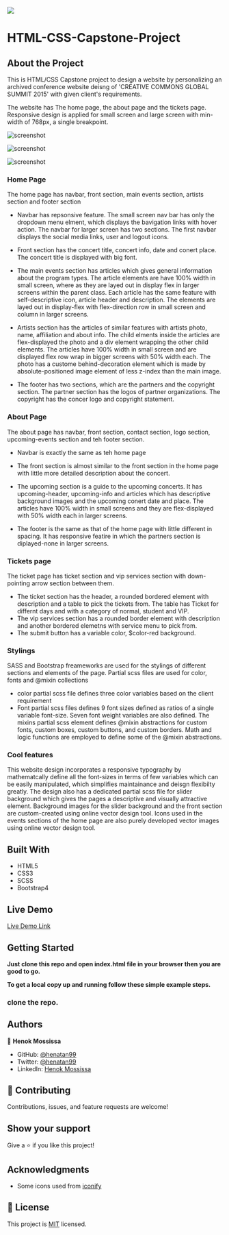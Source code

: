 
![](https://img.shields.io/badge/Microverse-blueviolet)

# HTML-CSS-Capstone-Project
## About the Project 
This is HTML/CSS Capstone project to design a website by personalizing an archived conference website deisng of 'CREATIVE COMMONS GLOBAL SUMMIT 2015' with given client's requirements. 

The website has The home page, the about page and the tickets page. Responsive design is applied for small screen and large screen with min-width of 768px, a single breakpoint.

![screenshot](assets/images/screencapture-henatan99-github-io-HTML-CSS-Capstone-Project-2020-11-02-14_06_12.png)

![screenshot](assets/images/screencapture-henatan99-github-io-HTML-CSS-Capstone-Project-about-html-2020-11-02-14_59_59.png)

![screenshot](assets/images/screencapture-chrome-extension-fdpohaocaechififmbbbbbknoalclacl-capture-html-2020-11-02-15_01_20.png)

### Home Page 
The home page has navbar, front section, main events section, artists section and footer section
  - Navbar has repsonsive feature. The small screen nav bar has only the dropdown menu elment, 
  which displays the bavigation links with hover action. The navbar for larger screen has two sections. The first navbar displays the social media links, user and logout icons. 

  - Front section has the concert title, concert info, date and conert place. The concert title is displayed with big font. 

  - The main events section has articles which gives general information about the program types. The article elements are have 100% width in small screen, where as they are layed out in display flex in 
  larger screens within the parent class. Each article has the same feature with self-descriptive icon, article header and description. The elements are layed out in display-flex with flex-direction row in 
  small screen and column in larger screens. 

  - Artists section has the articles of similar features with artists photo, name, affiliation and about info. The child elments inside the articles are flex-displayed the photo and a div element wrapping the other child elements. The articles have 100% width in small screen and are displayed flex row wrap in bigger screens with 50% width each. The photo has a custome behind-decoration element which is made by absolute-positioned image element of less z-index than the main image. 
  
  - The footer has two sections, which are the partners and the copyright section. The partner section has the logos of partner organizations. The copyright has the concer logo and copyright statement. 

 
  ### About Page 
  The about page has navbar, front section, contact section, logo section, upcoming-events section and teh footer section.
  - Navbar is exactly the same as teh home page

  - The front section is almost similar to the front section in the home page with little more detailed description about the concert.  

  - The upcoming section is a guide to the upcoming concerts. It has upcoming-header, upcoming-info and articles which has descriptive background images and the upcoming conert date and place. The articles have 100% width in small screens and they are flex-displayed with 50% width each in larger screens. 

  - The footer is the same as that of the home page with little different in spacing. It has responsive featire in which the partners section is diplayed-none in larger screens.   

  ### Tickets page 
  The ticket page has ticket section and vip services section with down-pointing arrow section between them.
  - The ticket section has the header, a rounded bordered element with description and a table to pick the tickets from. The table has Ticket for differnt days and with a category of normal, student and VIP.  
  - The vip services section has a rounded border element with description and another bordered elemetns with service menu to pick from. 
  - The submit button has a variable color, $color-red background. 

  ### Stylings 
  SASS and Bootstrap freameworks are used for the stylings of different sections and elements of the page. 
  Partial scss files are used for color, fonts and @mixin collections
   - color partial scss file defines three color variables based on the client requirement 
   - Font partial scss files defines 9 font sizes defined as ratios of a single variable font-size. Seven font weight variables are also defined. 
  The mixins partial scss element defines @mixin abstractions for custom fonts, custom boxes, custom buttons, and custom borders. Math and logic functions are employed to define some of the @mixin abstractions. 

  ### Cool features 
  This website design incorporates a responsive typography by mathematcally define all the font-sizes in terms of few variables which can be easily manipulated, which simplifies maintainance and deisgn flexibilty greatly. 
  The design also has a dedicated partial scss file for slider background which gives the pages a descriptive and visually attractive element. 
  Background images for the slider background and the front section are custom-created using online vector design tool. 
  Icons used in the events sections of the home page are also purely developed vector images using online vector design tool. 
  
## Built With

- HTML5
- CSS3
- SCSS 
- Bootstrap4

## Live Demo

[Live Demo Link](https://henatan99.github.io/HTML-CSS-Capstone-Project/) 


## Getting Started

**Just clone this repo and open index.html file in your browser then you are good to go.**


**To get a local copy up and running follow these simple example steps.**

### clone the repo.


## Authors

👤 **Henok Mossissa**

- GitHub: [@henatan99](https://github.com/henatan99)
- Twitter: [@henatan99](https://twitter.com/henatan99)
- LinkedIn: [Henok Mossissa](https://www.linkedin.com/in/henok-mekonnen-2a251613/)


## 🤝 Contributing

Contributions, issues, and feature requests are welcome!

## Show your support

Give a ⭐️ if you like this project!

## Acknowledgments

- Some icons used from [iconify](https://iconify.design/)

## 📝 License

This project is [MIT](./LICENSE) licensed. 
